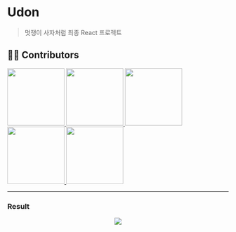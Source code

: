 # Udon
> 멋쟁이 사자처럼 최종 React 프로젝트 

## 🧑‍💻 Contributors

<p>
  <a href="https://github.com/leejh4197">
    <img src="https://github.com/leejh4197.png" width="130">
  </a>
  <a href="https://github.com/dydgh142">
    <img src="https://github.com/dydgh142.png" width="130">
  </a>
  <a href="https://github.com/YUhari0901">
    <img src="https://github.com/YUhari0901.png" width="130">
  </a>
  <a href="https://github.com/oweaj">
    <img src="https://github.com/oweaj.png" width="130">
  </a>
  <a href="https://github.com/sumin-Kim-00">
    <img src="https://github.com/sumin-Kim-00.png" width="130">
  </a>

</p>

---
###  Result
<div align="center">
  <img src="https://user-images.githubusercontent.com/98027471/224203480-76aeb569-3f62-4ec0-a00b-25dd0e054985.png">
</div>